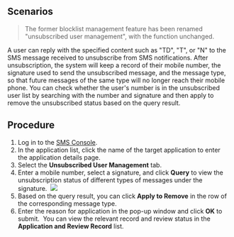 ## Scenarios
>The former blocklist management feature has been renamed "unsubscribed user management", with the function unchanged.

A user can reply with the specified content such as "TD", "T", or "N" to the SMS message received to unsubscribe from SMS notifications. After unsubscription, the system will keep a record of their mobile number, the signature used to send the unsubscribed message, and the message type, so that future messages of the same type will no longer reach their mobile phone. You can check whether the user's number is in the unsubscribed user list by searching with the number and signature and then apply to remove the unsubscribed status based on the query result.

## Procedure
1. Log in to the [SMS Console](https://console.cloud.tencent.com/sms).
2. In the application list, click the name of the target application to enter the application details page.
3. Select the **Unsubscribed User Management** tab.
4. Enter a mobile number, select a signature, and click **Query** to view the unsubscription status of different types of messages under the signature.
 ![](https://main.qcloudimg.com/raw/47cce8dd803655b5ee5a536abe65a026.png)
5. Based on the query result, you can click **Apply to Remove** in the row of the corresponding message type.
6. Enter the reason for application in the pop-up window and click **OK** to submit.
 You can view the relevant record and review status in the **Application and Review Record** list.

